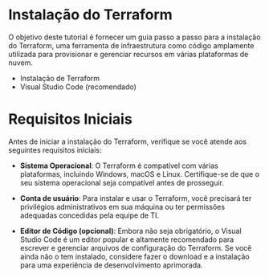 # Instalação do Terraform

O objetivo deste tutorial é fornecer um guia passo a passo para a instalação do Terraform, uma ferramenta de infraestrutura como código amplamente utilizada para provisionar e gerenciar recursos em várias plataformas de nuvem.

- Instalação de Terraform
- Visual Studio Code (recomendado)

# Requisitos Iniciais

Antes de iniciar a instalação do Terraform, verifique se você atende aos seguintes requisitos iniciais:

- **Sistema Operacional**: O Terraform é compatível com várias plataformas, incluindo Windows, macOS e Linux. Certifique-se de que o seu sistema operacional seja compatível antes de prosseguir.

- **Conta de usuário**: Para instalar e usar o Terraform, você precisará ter privilégios administrativos em sua máquina ou ter permissões adequadas concedidas pela equipe de TI.

- **Editor de Código (opcional)**: Embora não seja obrigatório, o Visual Studio Code é um editor popular e altamente recomendado para escrever e gerenciar arquivos de configuração do Terraform. Se você ainda não o tem instalado, considere fazer o download e a instalação para uma experiência de desenvolvimento aprimorada.